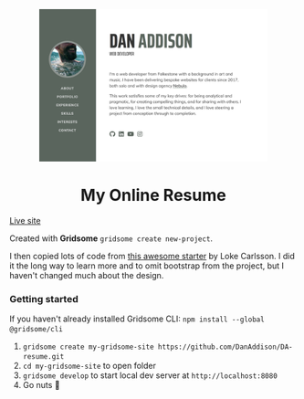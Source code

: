<p align="center">
  <a href="https://resume.danaddison.uk">
    <img alt="screenshot of developer resume website" src="src/assets/images/resume-screenshot.jpg" width="400" />
  </a>
</p>
<h1 align="center">
  My Online Resume
</h1>

[Live site](https://danaddisoncreative.com)

Created with **Gridsome** `gridsome create new-project`.

I then copied lots of code from [this awesome starter](https://github.com/LokeCarlsson/gridsome-starter-resume) by Loke Carlsson. I did it the long way to learn more and to omit bootstrap from the project, but I haven't changed much about the design.

### Getting started

If you haven't already installed Gridsome CLI: `npm install --global @gridsome/cli`

1. `gridsome create my-gridsome-site https://github.com/DanAddison/DA-resume.git`
2. `cd my-gridsome-site` to open folder
3. `gridsome develop` to start local dev server at `http://localhost:8080`
4. Go nuts 🙌
